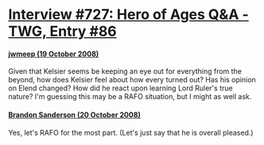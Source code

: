 # [Interview #727: Hero of Ages Q&A - TWG, Entry #86](https://www.theoryland.com/intvmain.php?i=727#86)

#### [jwmeep (19 October 2008)](http://twg.17thshard.com/index.php?topic=6655.msg129322#msg129322)

Given that Kelsier seems be keeping an eye out for everything from the beyond, how does Kelsier feel about how every turned out? Has his opinion on Elend changed? How did he react upon learning Lord Ruler's true nature? I'm guessing this may be a RAFO situation, but I might as well ask.

#### [Brandon Sanderson (20 October 2008)](http://twg.17thshard.com/index.php?topic=6655.msg129397#msg129397)

Yes, let's RAFO for the most part. (Let's just say that he is overall pleased.)

